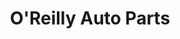 ---
title: "O'Reilly Auto Parts"
url: /orlando/oreilly-auto-parts-curry-ford-road/
shop: Autoteile
---